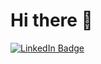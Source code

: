 # Hi there 👋

<div>
    <a href="https://www.linkedin.com/in/alexander-shuvalov/">
        <img src="https://img.shields.io/badge/Alexander%20Shuvalov-blue?flat&logo=linkedin&logoColor=white" alt="LinkedIn Badge"/>
    </a>
</div>

